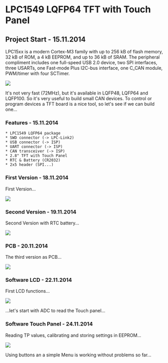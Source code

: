 # LPC1549 LQFP64 TFT with Touch Panel

## Project Start - 15.11.2014 

LPC15xx is a modern Cortex-M3 family with up to 256 kB of flash memory, 32 kB of ROM, a 4 kB EEPROM, and up to 36 kB of SRAM. The peripheral compliment includes one full-speed USB 2.0 device, two SPI interfaces, three USARTs, one Fast-mode Plus I2C-bus interface, one C_CAN module, PWM/timer with four SCTimer.

![](https://raw.github.com/GSNT/TFT-LPC15/master/LPC15.jpg)

It's not very fast (72MHz), but it's available in LQFP48, LQFP64 and LQFP100. So it's very useful to build small CAN devices.
To control or program devices a TFT board is a nice tool, so let's see if we can build one... 

### Features - 15.11.2014

	* LPC1549 LQFP64 package
	* SWD connector (-> LPC-Link2)
	* USB connector (-> ISP)
	* UART connector (-> ISP)
	* CAN transceiver (-> ISP)
	* 2.8" TFT with Touch Panel
	* RTC & Battery (CR2032)
	* 2x5 header (SPI...)

### First Version - 18.11.2014

First Version...

![](https://raw.github.com/GSNT/TFT-LPC15/master/V1_0.jpg)

### Second Version - 19.11.2014

Second Version with RTC battery...

![](https://raw.github.com/GSNT/TFT-LPC15/master/V1_1.jpg)

### PCB - 20.11.2014

The third version as PCB...

![](https://raw.github.com/GSNT/TFT-LPC15/master/PCB_1.jpg)

### Software LCD - 22.11.2014

First LCD functions...

![](https://raw.github.com/GSNT/TFT-LPC15/master/PCB_2.jpg)

...let's start with ADC to read the Touch panel...

### Software Touch Panel - 24.11.2014

Reading TP values, calibrating and storing settings in EEPROM...

![](https://raw.github.com/GSNT/TFT-LPC15/master/TP_1.jpg)

Using buttons an a simple Menu is working without problems so far...

